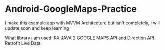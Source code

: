 # Android-GoogleMaps-Practice

I make this example app with MVVM Architecture but isn't completely, i will update soon and keep learning

What library i am used:
RX JAVA 2
GOOGLE MAPS API and Direction API
Retrofit
Live Data
